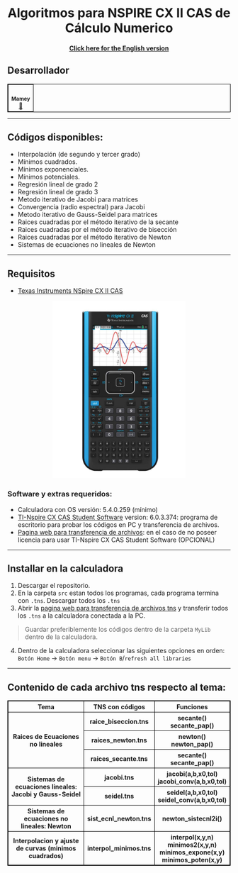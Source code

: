 <p align="center">
    <h1 align="center"/> Algoritmos para NSPIRE CX II CAS de Cálculo Numerico </h1>
    <h4 align="center"> <a href="resources">Click here for the English version </a></h4>
</p>



## Desarrollador
<table align="center">
<tbody>
<tr>
<td align="center"><a href="https://github.com/ImMamey" rel="nofollow"><img src="https://avatars.githubusercontent.com/u/32584037?v=4" width="150px;" alt="" style="max-width:100%;"><br><sub><b>Mamey</b></sub></a><br><a href="https://github.com/ImMamey/Practica-5-DDNS/commits?author=ImMamey" title="Commits"><g-emoji class="g-emoji" alias="book" fallback-src="https://github.githubassets.com/images/icons/emoji/unicode/1f4d6.png">📖</g-emoji></a></td>
</tr>
</tbody>
</table>

---


## Códigos disponibles:
* Interpolación (de segundo y tercer grado)
* Mínimos cuadrados.
* Mínimos exponenciales.
* Mínimos potenciales.
* Regresión lineal de grado 2
* Regresión lineal de grado 3
* Metodo iterativo de Jacobi para matrices
* Convergencia (radio espectral) para Jacobi
* Metodo iterativo de Gauss-Seidel para matrices
* Raices cuadradas por el método iterativo de la secante
* Raices cuadradas por el método iterativo de bisección
* Raices cuadradas por el método iterativo de Newton
* Sistemas de ecuaciones no lineales de Newton

---


## Requisitos
* [Texas Instruments NSpire CX II CAS](https://education.ti.com/en/products/calculators/graphing-calculators/ti-nspire-cx-ii-cx-ii-cas)
<p align="center">
    <img src="resources\images\61c8jg5GogL.jpg" title="calculator" width="300">
</p>

### Software y extras requeridos:

* Calculadora con OS versión: 5.4.0.259 (mínimo)
* [TI-Nspire CX CAS Student Software](https://education.ti.com/en/software/details/en/36BE84F974E940C78502AA47492887AB/ti-nspirecxcas_pc_full) version: 6.0.3.374: programa de escritorio para probar los códigos en PC y transferencia de archivos.
* [Pagina web para transferencia de archivos](https://nspireconnect.ti.com/nsc/file-transfer): en el caso de no poseer licencia para usar TI-Nspire CX CAS Student Software (OPCIONAL) 

---
## Installar en la calculadora

1. Descargar el repositorio.
2. En la carpeta `src` estan todos los programas, cada programa termina con `.tns`. Descargar todos los `.tns`
3. Abrir la [pagina web para transferencia de archivos tns](https://nspireconnect.ti.com/nsc/file-transfer) y transferir todos los `.tns` a la calculadora conectada a la PC.
> Guardar preferiblemente los códigos dentro de la carpeta `MyLib` dentro de la calculadora.
4. Dentro de la calculadora seleccionar las siguientes opciones en orden: `Botón Home` → `Botón menu` → `Botón B`/`refresh all libraries`


---

## Contenido de cada archivo tns respecto al tema:


<style>
    table, th, td {
  border: 1px solid black;
  border-collapse: collapse;
}
</style>
<table style="width:100%">
    <tr>
       <th> Tema </th>
       <th> TNS con códigos </th> 
       <th> Funciones</th>
    </tr>
    <tr>
        <th rowspan="3">Raices de Ecuaciones no lineales</th>
        <th> raice_biseccion.tns </th>
        <th> secante()<br> secante_pap()</th>
    </tr>
    <tr>
        <th>raices_newton.tns</th>
        <th>newton() <br> newton_pap() </th>
    </tr>
    <tr>
        <th>raices_secante.tns</th>
        <th>secante() <br> secante_pap()</th>
    </tr>
    <tr>
        <th rowspan="2"> Sistemas de ecuaciones lineales: Jacobi y Gauss-Seidel</th>
        <th> jacobi.tns  </th>
        <th> jacobi(a,b,x0,tol) <br> jacobi_conv(a,b,x0,tol)</th>
    </tr>
    <tr>
        <th> seidel.tns </th>
        <th> seidel(a,b,x0,tol) <br> seidel_conv(a,b,x0,tol)</th>
    </tr>
    <tr>
        <th> Sistemas de ecuaciones no lineales: Newton</th>
        <th>sist_ecnl_newton.tns</th>
        <th>newton_sistecnl2i()</th>
    </tr>
    <tr>
        <th>Interpolacion y ajuste de curvas (minimos cuadrados)</th>
        <th>interpol_minimos.tns</th>
        <th>interpol(x,y,n) <br> minimos2(x,y,n) <br> minimos_expone(x,y) <br> minimos_poten(x,y) </th>
    </tr>
</table>

